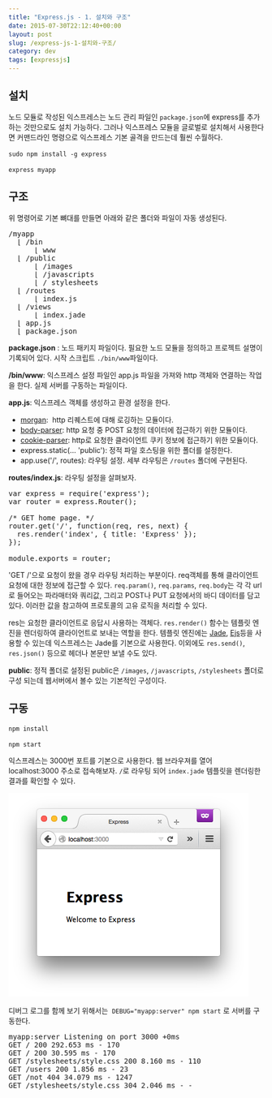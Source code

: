 ```yaml
---
title: "Express.js - 1. 설치와 구조"
date: 2015-07-30T22:12:40+00:00
layout: post
slug: /express-js-1-설치와-구조/
category: dev
tags: [expressjs]
---
```


## 설치

노드 모듈로 작성된 익스프레스는 노드 관리 파일인 `package.json`에 express를 추가하는 것만으로도 설치 가능하다. 그러나 익스프레스 모듈을 글로벌로 설치해서 사용한다면 커맨드라인 명령으로 익스프레스 기본 골격을 만드는데 훨씬 수월하다.

`sudo npm install -g express`

`express myapp`

## 구조

위 명령어로 기본 뼈대를 만들면 아래와 같은 폴더와 파일이 자동 생성된다.

<pre class="theme:dark-terminal toolbar:2 striped:false marking:false nums-toggle:false wrap-toggle:false show-plain:3 tab-size:2 lang:sh decode:true">/myapp
  ⌊ /bin
      ⌊ www
  ⌊ /public
      ⌊ /images
      ⌊ /javascripts
      ⌊ / stylesheets
  ⌊ /routes
      ⌊ index.js
  ⌊ /views
      ⌊ index.jade
  ⌊ app.js
  ⌊ package.json
</pre>

**package.json** : 노드 패키지 파일이다. 필요한 노드 모듈을 정의하고 프로젝트 설명이 기록되어 있다. 시작 스크립트 `./bin/www`파일이다.

**/bin/www**: 익스프레스 설정 파일인 app.js 파일을 가져와 http 객체와 연결하는 작업을 한다. 실제 서버를 구동하는 파일이다.

**app.js**: 익스프레스 객체를 생성하고 환경 설정을 한다.

- [morgan](https://github.com/expressjs/morgan):  http 리퀘스트에 대해 로깅하는 모듈이다.
- [body-parser](https://github.com/expressjs/body-parser): http 요청 중 POST 요청의 데이터에 접근하기 위한 모듈이다.
- [cookie-parser](https://github.com/expressjs/cookie-parser): http로 요청한 클라이언트 쿠키 정보에 접근하기 위한 모듈이다.
- express.static(... 'public'): 정적 파일 호스팅을 위한 폴더를 설정한다.
- app.use('/', routes): 라우팅 설정. 세부 라우팅은 `/routes` 폴더에 구현된다.

**routes/index.js**: 라우팅 설정을 살펴보자.

<pre class="lang:default decode:true ">var express = require('express');
var router = express.Router();

/* GET home page. */
router.get('/', function(req, res, next) {
  res.render('index', { title: 'Express' });
});

module.exports = router;
</pre>

'GET /'으로 요청이 왔을 경우 라우팅 처리하는 부분이다. req객체를 통해 클라이언트 요청에 대한 정보에 접근할 수 있다. `req.param()`, `req.params`, `req.body`는 각 각 url로 들어오는 파라매터와 쿼리값, 그리고 POST나 PUT 요청에서의 바디 데이터를 담고 있다. 이러한 값을 참고하여 프로토콜의 고유 로직을 처리할 수 있다.

res는 요청한 클라이언트로 응답시 사용하는 객체다. `res.render()` 함수는 템플릿 엔진을 렌더링하여 클라이언트로 보내는 역할을 한다. 템플릿 엔진에는 [Jade](https://github.com/jadejs/jade), [Ejs](https://github.com/tj/ejs)등을 사용할 수 있는데 익스프레스는 Jade를 기본으로 사용한다. 이외에도 `res.send()`, `res.json()` 등으로 헤더나 본문만 보낼 수도 있다.

**public**: 정적 폴더로 설정된 public은 `/images`, `/javascripts`, `/stylesheets` 폴더로 구성 되는데 웹서버에서 볼수 있는 기본적인 구성이다.

## 구동

`npm install`

`npm start`

익스프레스는 3000번 포트를 기본으로 사용한다. 웹 브라우져를 열어 localhost:3000 주소로 접속해보자. `/`로 라우팅 되어 `index.jade` 템플릿을 렌더링한 결과를 확인할 수 있다.

![](/assets/imgs/2015/express1.png)

디버그 로그를 함께 보기 위해서는  `DEBUG="myapp:server" npm start` 로 서버를 구동한다.

<pre class="theme:dark-terminal lang:default decode:true ">myapp:server Listening on port 3000 +0ms
GET / 200 292.653 ms - 170
GET / 200 30.595 ms - 170
GET /stylesheets/style.css 200 8.160 ms - 110
GET /users 200 1.856 ms - 23
GET /not 404 34.079 ms - 1247
GET /stylesheets/style.css 304 2.046 ms - -
</pre>

&nbsp;
